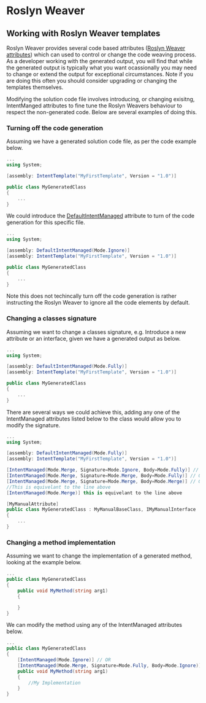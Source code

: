# Roslyn Weaver 

## Working with Roslyn Weaver templates

Roslyn Weaver provides several code based attributes ([Roslyn Weaver attributes](Attributes.md)) which can used to control or change the code weaving process. As a developer working with the generated output, you will find that while the generated output is typically what you want ocassionally you may need to change or extend the output for exceptional circumstances. Note if you are doing this often you should consider upgrading or changing the templates themselves. 

Modifying the solution code file involves introducing, or changing exisitng, IntentManged attributes to fine tune the Roslyn Weavers behaviour to respect the non-generated code. Below are several examples of doing this.

### Turning off the code generation

Assuming we have a generated solution code file, as per the code example below.

```csharp
...
using System;

[assembly: IntentTemplate("MyFirstTemplate", Version = "1.0")]

public class MyGeneratedClass
{
    ...
}
```

We could introduce the [DefaultIntentManaged](xref:RoslynWeaver_Attributes#defaultintentmanaged-attribute) attribute to turn of the code generation for this specific file.

```csharp
...
using System;

[assembly: DefaultIntentManaged(Mode.Ignore)]
[assembly: IntentTemplate("MyFirstTemplate", Version = "1.0")]

public class MyGeneratedClass
{
    ...
}
```
Note this does not techincally turn off the code generation is rather instructing the Roslyn Weaver to ignore all the code elements by default. 

### Changing a classes signature

Assuming we want to change a classes signature, e.g. Introduce a new attribute or an interface, given we have a generated output as below. 

```csharp
...
using System;

[assembly: DefaultIntentManaged(Mode.Fully)]
[assembly: IntentTemplate("MyFirstTemplate", Version = "1.0")]

public class MyGeneratedClass
{
    ...
}
```

There are several ways we could achieve this, adding any one of the IntentManaged attributes listed below to the class would allow you to modify the signature. 

```csharp
...
using System;

[assembly: DefaultIntentManaged(Mode.Fully)]
[assembly: IntentTemplate("MyFirstTemplate", Version = "1.0")]

[IntentManaged(Mode.Merge, Signature=Mode.Ignore, Body=Mode.Fully)] // OR
[IntentManaged(Mode.Merge, Signature=Mode.Merge, Body=Mode.Fully)] // OR
[IntentManaged(Mode.Merge, Signature=Mode.Merge, Body=Mode.Merge)] // OR
//This is equivelant to the line above
[IntentManaged(Mode.Merge)] this is equivelant to the line above

[MyManualAttribute]
public class MyGeneratedClass : MyManualBaseClass, IMyManualInterface
{
    ...
}
```

### Changing a method implementation

Assuming we want to change the implementation of a generated method, looking at the example below. 


```csharp
...
public class MyGeneratedClass 
{
    public void MyMethod(string arg1)
    {

    }
}
```

We can modify the method using any of the IntentManaged attributes below.

```csharp
...
public class MyGeneratedClass 
{
    [IntentManaged(Mode.Ignore)] // OR
    [IntentManaged(Mode.Merge, Signature=Mode.Fully, Body=Mode.Ignore)]
    public void MyMethod(string arg1)
    {
        //My Implementation
    }
}
```